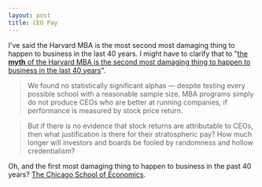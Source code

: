 ```yaml
---
layout: post
title: CEO Pay
---
```


I've said the Harvard MBA is the most second most damaging thing to happen to business in the last 40 years.
I might have to clarify that to "[the **myth** of the Harvard MBA is the second
most damaging thing to happen to business in the last 40 years](https://www.institutionalinvestor.com/article/b1db3jy3201d38/The-MBA-Myth-and-the-Cult-of-the-CEO)".

> We found no statistically significant alphas — despite testing every
> possible school with a reasonable sample size. MBA programs simply do not
> produce CEOs who are better at running companies, if performance is measured
> by stock price return.

> But if there is no evidence that stock returns are attributable to CEOs,
> then what justification is there for their stratospheric pay? How much
> longer will investors and boards be fooled by randomness and hollow
> credentialism?

Oh, and the first most damaging thing to happen to business in the past 40 years? [The Chicago School of Economics](https://boingboing.net/2017/10/25/stiglitz-vs-friedman.html).


